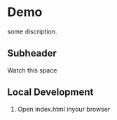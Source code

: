 # Demo

some discription.

## Subheader

Watch this space

## Local Development 

1. Open index.html inyour browser
